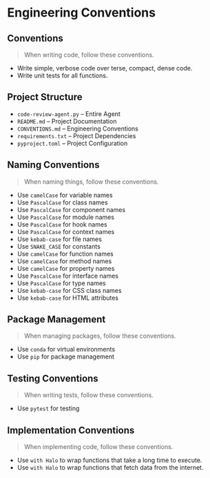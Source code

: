 # Engineering Conventions

## Conventions

> When writing code, follow these conventions.

- Write simple, verbose code over terse, compact, dense code.
- Write unit tests for all functions.

## Project Structure

- `code-review-agent.py` – Entire Agent
- `README.md` – Project Documentation
- `CONVENTIONS.md` – Engineering Conventions
- `requirements.txt` – Project Dependencies
- `pyproject.toml` – Project Configuration

## Naming Conventions

> When naming things, follow these conventions.

- Use `camelCase` for variable names
- Use `PascalCase` for class names
- Use `PascalCase` for component names
- Use `PascalCase` for module names
- Use `PascalCase` for hook names
- Use `PascalCase` for context names
- Use `kebab-case` for file names
- Use `SNAKE_CASE` for constants
- Use `camelCase` for function names
- Use `camelCase` for method names
- Use `camelCase` for property names
- Use `PascalCase` for interface names
- Use `PascalCase` for type names
- Use `kebab-case` for CSS class names
- Use `kebab-case` for HTML attributes

## Package Management

> When managing packages, follow these conventions.

- Use `conda` for virtual environments
- Use `pip` for package management

## Testing Conventions

> When writing tests, follow these conventions.

- Use `pytest` for testing

## Implementation Conventions

> When implementing code, follow these conventions.

- Use `with Halo` to wrap functions that take a long time to execute.
- Use `with Halo` to wrap functions that fetch data from the internet.
